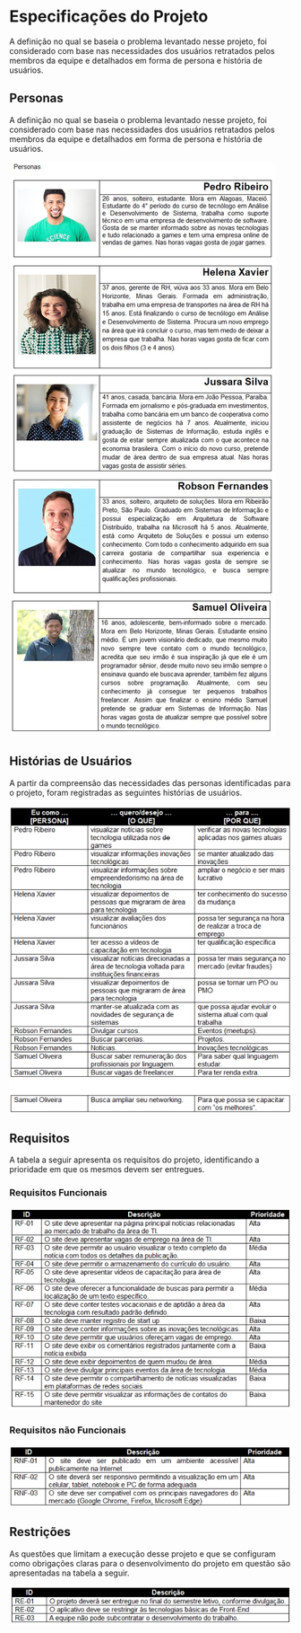 # Especificações do Projeto

 A definição no qual se baseia o problema levantado nesse projeto, foi considerado com base nas necessidades dos usuários retratados pelos membros da equipe e detalhados em forma de persona e história de usuários.


## Personas

A definição no qual se baseia o problema levantado nesse projeto, foi considerado com base nas necessidades dos usuários retratados pelos membros da equipe e detalhados em forma de persona e história de usuários.

![Personas](img/personas.jpg)

## Histórias de Usuários

A partir da compreensão das necessidades das personas identificadas para o projeto, foram registradas as seguintes histórias de usuários.

![Histórias de Usuário](img/historiasdeusuario.jpg)

## Requisitos

A tabela a seguir apresenta os requisitos do projeto, identificando a prioridade em que os mesmos devem ser entregues.

### Requisitos Funcionais

![Requisitos Funcionais](img/requisitosfuncionais.jpg)

### Requisitos não Funcionais

![Requisitos Não Funcionais](img/requisitosnaofuncionais.jpg)

## Restrições

As questões que limitam a execução desse projeto e que se configuram como obrigações claras para o desenvolvimento do projeto em questão são apresentadas na tabela a seguir.

![Restrições](img/restricoes.jpg)


